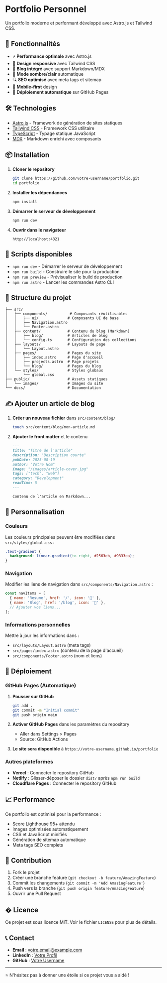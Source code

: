 # Portfolio Personnel

Un portfolio moderne et performant développé avec Astro.js et Tailwind CSS.

## 🚀 Fonctionnalités

- ⚡ **Performance optimale** avec Astro.js
- 🎨 **Design responsive** avec Tailwind CSS
- 📝 **Blog intégré** avec support Markdown/MDX
- 🌙 **Mode sombre/clair** automatique
- 🔍 **SEO optimisé** avec meta tags et sitemap
- 📱 **Mobile-first** design
- 🚀 **Déploiement automatique** sur GitHub Pages

## 🛠 Technologies

- [Astro.js](https://astro.build/) - Framework de génération de sites statiques
- [Tailwind CSS](https://tailwindcss.com/) - Framework CSS utilitaire
- [TypeScript](https://www.typescriptlang.org/) - Typage statique JavaScript
- [MDX](https://mdxjs.com/) - Markdown enrichi avec composants

## 📦 Installation

1. **Cloner le repository**
   ```bash
   git clone https://github.com/votre-username/portfolio.git
   cd portfolio
   ```

2. **Installer les dépendances**
   ```bash
   npm install
   ```

3. **Démarrer le serveur de développement**
   ```bash
   npm run dev
   ```

4. **Ouvrir dans le navigateur**
   ```
   http://localhost:4321
   ```

## 📝 Scripts disponibles

- `npm run dev` - Démarrer le serveur de développement
- `npm run build` - Construire le site pour la production
- `npm run preview` - Prévisualiser le build de production
- `npm run astro` - Lancer les commandes Astro CLI

## 📁 Structure du projet

```
├── src/
│   ├── components/          # Composants réutilisables
│   │   ├── ui/             # Composants UI de base
│   │   ├── Navigation.astro
│   │   └── Footer.astro
│   ├── content/            # Contenu du blog (Markdown)
│   │   ├── blog/           # Articles de blog
│   │   └── config.ts       # Configuration des collections
│   ├── layouts/            # Layouts de page
│   │   └── Layout.astro
│   ├── pages/              # Pages du site
│   │   ├── index.astro     # Page d'accueil
│   │   ├── projects.astro  # Page projets
│   │   └── blog/           # Pages du blog
│   └── styles/             # Styles globaux
│       └── global.css
├── public/                 # Assets statiques
│   └── images/             # Images du site
└── docs/                   # Documentation
```

## ✍️ Ajouter un article de blog

1. **Créer un nouveau fichier** dans `src/content/blog/`
   ```bash
   touch src/content/blog/mon-article.md
   ```

2. **Ajouter le front matter** et le contenu
   ```markdown
   ---
   title: "Titre de l'article"
   description: "Description courte"
   pubDate: 2025-08-19
   author: "Votre Nom"
   image: "/images/article-cover.jpg"
   tags: ["tech", "web"]
   category: "Development"
   readTime: 5
   ---

   Contenu de l'article en Markdown...
   ```

## 🎨 Personnalisation

### Couleurs
Les couleurs principales peuvent être modifiées dans `src/styles/global.css` :
```css
.text-gradient {
  background: linear-gradient(to right, #2563eb, #9333ea);
}
```

### Navigation
Modifier les liens de navigation dans `src/components/Navigation.astro` :
```javascript
const navItems = [
  { name: 'Resume', href: '/', icon: '📝' },
  { name: 'Blog', href: '/blog', icon: '📖' },
  // Ajouter vos liens...
];
```

### Informations personnelles
Mettre à jour les informations dans :
- `src/layouts/Layout.astro` (meta tags)
- `src/pages/index.astro` (contenu de la page d'accueil)
- `src/components/Footer.astro` (nom et liens)

## 🚀 Déploiement

### GitHub Pages (Automatique)

1. **Pousser sur GitHub**
   ```bash
   git add .
   git commit -m "Initial commit"
   git push origin main
   ```

2. **Activer GitHub Pages** dans les paramètres du repository
   - Aller dans Settings > Pages
   - Source: GitHub Actions

3. **Le site sera disponible** à `https://votre-username.github.io/portfolio`

### Autres plateformes

- **Vercel** : Connecter le repository GitHub
- **Netlify** : Glisser-déposer le dossier `dist/` après `npm run build`
- **Cloudflare Pages** : Connecter le repository GitHub

## 📈 Performance

Ce portfolio est optimisé pour la performance :
- Score Lighthouse 95+ attendu
- Images optimisées automatiquement
- CSS et JavaScript minifiés
- Génération de sitemap automatique
- Meta tags SEO complets

## 🤝 Contribution

1. Fork le projet
2. Créer une branche feature (`git checkout -b feature/AmazingFeature`)
3. Commit les changements (`git commit -m 'Add AmazingFeature'`)
4. Push vers la branche (`git push origin feature/AmazingFeature`)
5. Ouvrir une Pull Request

## � Licence

Ce projet est sous licence MIT. Voir le fichier `LICENSE` pour plus de détails.

## 📞 Contact

- **Email** : votre.email@example.com
- **LinkedIn** : [Votre Profil](https://linkedin.com/in/votre-profile)
- **GitHub** : [Votre Username](https://github.com/votre-username)

---

⭐ N'hésitez pas à donner une étoile si ce projet vous a aidé !
